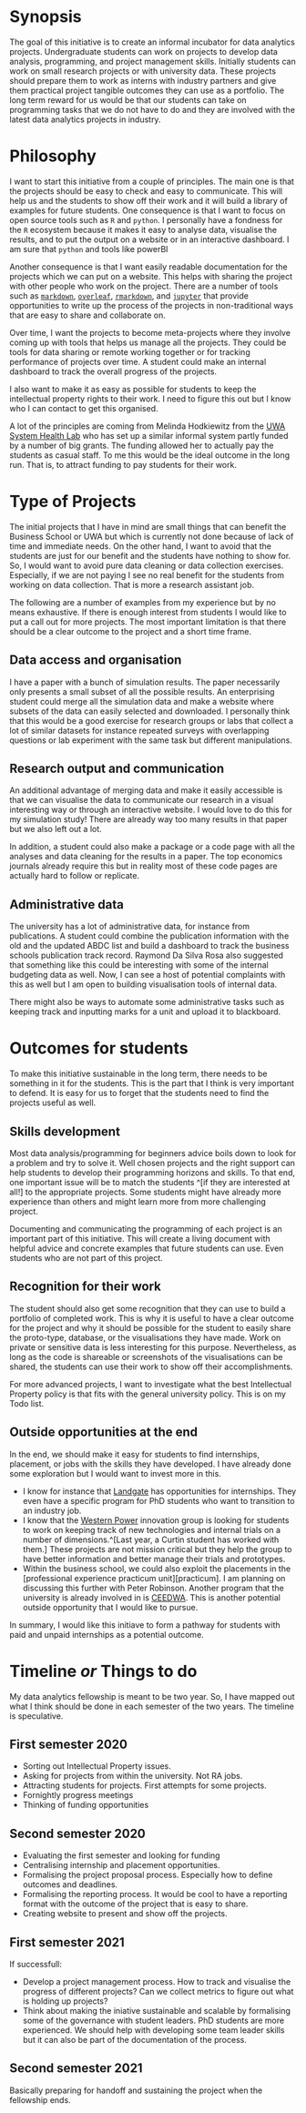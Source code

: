 # Synopsis

The goal of this initiative is to create an informal incubator for data analytics projects. Undergraduate students can work on projects to develop data analysis, programming, and project management skills. Initially students can work on small research projects or with university data. These projects should prepare them to work as interns with industry partners and give them practical project tangible outcomes they can use as a portfolio. The long term reward for us would be that our students can take on programming tasks that we do not have to do and they are involved with the latest data analytics projects in industry. 

# Philosophy

I want to start this initiative from a couple of principles. The main one is that the projects should be easy to check and easy to communicate. This will help us and the students to show off their work and it will build a library of examples for future students. One consequence is that I want to focus on open source tools such as `R` and `python`. I personally have a fondness for the `R` ecosystem because it makes it easy to analyse data, visualise the results, and to put the output on a website or in an interactive dashboard. I am sure that `python` and tools like powerBI 

Another consequence is that I want easily readable documentation for the projects which we can put on a website. This helps with sharing the project with other people who work on the project. There are a number of tools such as [`markdown`][markdown], [`overleaf`][overleaf], [`rmarkdown`][rmarkdown], and [`jupyter`][jupyter] that provide opportunities to write up the process of the projects in non-traditional ways that are easy to share and collaborate on.

Over time, I want the projects to become meta-projects where they involve coming up with tools that helps us manage all the projects. They could be tools for data sharing or remote working together or for tracking performance of projects over time. A student could make an internal dashboard to track the overall progress of the projects.

I also want to make it as easy as possible for students to keep the intellectual property rights to their work. I need to figure this out but I know who I can contact to get this organised. 

A lot of the principles are coming from Melinda Hodkiewitz from the [UWA System Health Lab][SHL] who has set up a similar informal system partly funded by a number of big grants. The funding allowed her to actually pay the students as casual staff. To me this would be the ideal outcome in the long run. That is, to attract funding to pay students for their work. 

# Type of Projects

The initial projects that I have in mind are small things that can benefit the Business School or UWA but which is currently not done because of lack of time and immediate needs. On the other hand, I want to avoid that the students are just for our benefit and the students have nothing to show for. So, I would want to avoid pure data cleaning or data collection exercises. Especially, if we are not paying I see no real benefit for the students from working on data collection. That is more a research assistant job.

The following are a number of examples from my experience but by no means exhaustive.  If there is enough interest from students I would like to put a call out for more projects. The most important limitation is that there should be a clear outcome to the project and a short time frame.

## Data access and organisation

I have a paper with a bunch of simulation results. The paper necessarily only presents a small subset of all the possible results. An enterprising student could merge all the simulation data and make a website where subsets of the data can easily selected and downloaded. 
I personally think that this would be a good exercise for research groups or labs that collect a lot of similar datasets for instance repeated surveys with overlapping questions or lab experiment with the same task but different manipulations. 

## Research output and communication

An additional advantage of merging data and make it easily accessible is that we can visualise the data to communicate our research in a visual interesting way or through an interactive website. I would love to do this for my simulation study! There are already way too many results in that paper but we also left out a lot.

In addition, a student could also make a package or a code page with all the analyses and data cleaning for the results in a paper. The top economics journals already require this but in reality most of these code pages are actually hard to follow or replicate. 

## Administrative data

The university has a lot of administrative data, for instance from publications. A student could combine the publication information with the old and the updated ABDC list and build a dashboard to track the business schools publication track record. Raymond Da Silva Rosa also suggested that something like this could be interesting with some of the internal budgeting data as well. Now, I can see a host of potential complaints with this as well but I am open to building visualisation tools of internal data.

There might also be ways to automate some administrative tasks such as keeping track and inputting marks for a unit and upload it to blackboard.

# Outcomes for students

To make this initiative sustainable in the long term, there needs to be something in it for the students. This is the part that I think is very important to defend. It is easy for us to forget that the students need to find the projects useful as well. 

## Skills development

Most data analysis/programming for beginners advice boils down to look for a problem and try to solve it. Well chosen projects and the right support can help students to develop their programming horizons and skills. To that end, one important issue will be to match the students ^[if they are interested at all!] to the appropriate projects. Some students might have already more experience than others and might learn more from more challenging project.

Documenting and communicating the programming of each project is an important part of this initiative. This will create a living document with helpful advice and concrete examples that future students can use. Even students who are not part of this project.

## Recognition for their work

The student should also get some recognition that they can use to build a portfolio of completed work. This is why it is useful to have a clear outcome for the project and why it should be possible for the student to easily share the proto-type, database, or the visualisations they have made. Work on private or sensitive data is less interesting for this purpose. Nevertheless, as long as the code is shareable or screenshots of the visualisations can be shared, the students can use their work to show off their accomplishments. 

For more advanced projects, I want to investigate what the best Intellectual Property policy is that fits with the general university policy. This is on my Todo list.

## Outside opportunities at the end 

In the end, we should make it easy for students to find internships, placement, or jobs with the skills they have developed. I have already done some exploration but I would want to invest more in this.  

- I know for instance that [Landgate][landgate] has opportunities for internships. They even have a specific program for PhD students who want to transition to an industry job.
- I know that the [Western Power][western-power] innovation group is looking for students to work on keeping track of new technologies and internal trials on a number of dimensions.^[Last year, a Curtin student has worked with them.] These projects are not mission critical but they help the group to have better information and better manage their trials and prototypes.
- Within the business school, we could also exploit the placements in the [professional experience practicum unit][practicum]. I am planning on discussing this further with Peter Robinson. Another program that the university is already involved in is [CEEDWA][ceed]. This is another potential outside opportunity that I would like to pursue.

In summary, I would like this initiave to form a pathway for students with paid and unpaid internships as a potential outcome. 

# Timeline *or* Things to do 

My data analytics fellowship is meant to be two year. So, I have mapped out what I think should be done in each semester of the two years. The timeline is speculative.

## First semester 2020

- Sorting out Intellectual Property issues.
- Asking for projects from within the university. Not RA jobs.
- Attracting students for projects. First attempts for some projects.
- Fornightly progress meetings
- Thinking of funding opportunities

## Second semester 2020

- Evaluating the first semester and looking for funding
- Centralising internship and placement opportunities.
- Formalising the project proposal process. Especially how to define outcomes and deadlines.
- Formalising the reporting process. It would be cool to have a reporting format with the outcome of the project that is easy to share.
- Creating website to present and show off the projects.

## First semester 2021

If successfull:

- Develop a project management process. How to track and visualise the progress of different projects? Can we collect metrics to figure out what is holding up projects?
- Think about making the iniative sustainable and scalable by formalising some of the governance with student leaders. PhD students are more experienced. We should help with developing some team leader skills but it can also be part of the documentation of the process. 

## Second semester 2021

Basically preparing for handoff and sustaining the project when the fellowship ends.

[ceed]: http://ceed.wa.edu.au/ "CEED"
[jupyter]: https://jupyter.org/ "jupyter"
[landgate]: https://www0.landgate.wa.gov.au/ "landgate"
[markdown]: https://daringfireball.net/projects/markdown/ "markdown"
[overleaf]: https://www.overleaf.com/ "overleaf"
[rmarkdown]: https://rmarkdown.rstudio.com/ "rmarkdown"
[SHL]: https://systemhealthlab.com/ "UWA System Health Lab"
[western-power]: https://westernpower.com.au/energy-solutions/projects-and-trials/ "Western Power Innovation"

